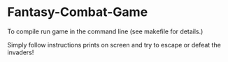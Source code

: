 # Fantasy-Combat-Game
To compile run game in the command line (see makefile for details.)

Simply follow instructions prints on screen and try to escape or defeat the invaders!

